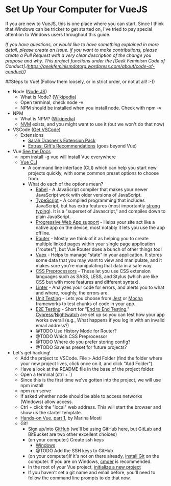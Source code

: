 # Set Up Your Computer for VueJS

If you are new to VueJS, this is one place where you can start. Since I think that Windows can  be tricker to get started on, I've tried to pay special attention to Windows users throughout this guide.

_If you have questions, or would like to have something explained in more detail, please create an issue. if you want to make contributions, please create a Pull Request with a very clear description of the change you propose and why. This project functions under the [Geek Feminism Code of Conduct].(https://geekfeminismdotorg.wordpress.com/about/code-of-conduct/)_

##Steps to Vue! (Follow them loosely, or in strict order, or not at all! :-))
- Node ([Node.JS](https://nodejs.org/en/download/))
    - What is Node? ([Wikipedia](https://en.wikipedia.org/wiki/Node.js))
    - Open terminal, check node -v
    - NPM should be installed when you install node. Check with npm -v
- NPM
    - What is NPM? ([Wikipedia](https://en.wikipedia.org/wiki/Npm_%28software%29))
    - [NVM](https://github.com/creationix/nvm) exists, and you might want to use it (but we won't do that now)
- VSCode ([Get VSCode](https://code.visualstudio.com/))
    - Extensions
        - [Sarah Drasner's Extension Pack](https://marketplace.visualstudio.com/items?itemName=sdras.vue-vscode-extensionpack)
        - [Extras: Gift's Recommendations](https://dev.to/lauragift21/a-collection-of-essential-vscode--extensions-26al) (goes beyond Vue)
- Vue [See the Docs](https://vuejs.org/v2/guide/installation.html)
    - npm install -g vue will install Vue everywhere
    - [Vue CLI](https://cli.vuejs.org/)
        - A command line interface (CLI) which can help you start new projects quickly, with some common preset options to choose from.
        - What do each of the options mean?
            - [Babel](https://babeljs.io/docs/en) - A JavaScript compiler that makes your newer JavaScript work with older versions of JavaScript.
            - [TypeScript](https://www.typescriptlang.org/index.html) - A compiled programming that includes JavaScript, but has extra features (most importantly [strong typing](https://en.wikipedia.org/wiki/Strong_and_weak_typing)). It is a "superset of Javascript," and compiles down to plain JavaScript.
            - [Progressive Web App support](https://en.wikipedia.org/wiki/Progressive_web_applications) - Helps your site act like a native app on the device, most notably it lets you use the app offline.
            - [Router](https://router.vuejs.org/) - Mostly we think of it as helping you to create multiple linked pages within your single page application ("routes"), but Vue Router does a bunch of other things too!
            - [Vuex](https://vuex.vuejs.org/) - Helps to manage "state" in your application. It stores some data that you may want to view and manipulate, and it makes sure you're manipulating that data in a safe way.
            - [CSS Preprocessors](https://developer.mozilla.org/en-US/docs/Glossary/CSS_preprocessor) - These let you use CSS extension languages such as SASS, LESS, and Stylus (which are like CSS but with more features and different syntax).
            - [Linter](https://en.wikipedia.org/wiki/Lint_(software)) - Analyzes your code for errors, and alerts you to what and where, roughly, the errors are.
            - [Unit Testing](https://vuejs.org/v2/guide/unit-testing.html) - Lets you choose from [Jest](https://github.com/facebook/jest) or [Mocha](https://mochajs.org/) frameworks to test chunks of code in your app.
            - [E2E Testing](https://dev.to/lambdatesting/all-you-need-to-know-about-end-to-end-testing-4nbb) - Short for "[End to End Testing](https://vuejsdevelopers.com/2019/04/01/vue-testing-unit-vs-e2e/)," [Cypress](https://www.cypress.io/)/[Nightwatch](http://nightwatchjs.org/) are set up so you can test how your app works overall (e.g., What happens if you log in with an invalid email address?)
            - @TODO Use History Mode for Router?
            - @TODO Which CSS Preprocessor
            - @TODO Where do you prefer storing config?
            - @TODO Save as preset for future projects?
- Let's get hacking!
    - Add the project to VSCode. File > Add Folder (find the folder where your new project lives, click once on it, and click "Add Folder").
    - Have a look at the README file in the base of the project folder.
    - Open a terminal (ctrl + `)
    - Since this is the first time we've gotten into the project, we will use npm install
    - npm run serve
    - If asked whether node should be able to access networks (Windows) allow access.
    - Ctrl + click the "local" web address. This will start the browser and show us the starter template.
    - [Hands-on Vue, part 1](https://dev.to/vuevixens/hands-on-vuejs-for-beginners-part-1-2j2g), by Marina Mosti
    - Git!
        - Sign up/into [GitHub](https://github.com/) (we'll be using GitHub here, but GitLab and BitBucket are two other excellent choices)
        - (on your computer) Create ssh keys
            - [Windows](https://confluence.atlassian.com/bitbucketserver/creating-ssh-keys-776639788.html)
            - @TODO Add the SSH keys to GitHub
        - (on your computer)If it's not on there already, [install Git](https://www.atlassian.com/git/tutorials/install-git) on the computer. If you are on Windows, [cmder](https://cmder.net/) is recommended.
        - In the root of your Vue project, [initialize a new project](https://help.github.com/en/articles/adding-an-existing-project-to-github-using-the-command-line)
        - If you haven't set a git name and email before, you'll need to follow the command line prompts to do that now.
